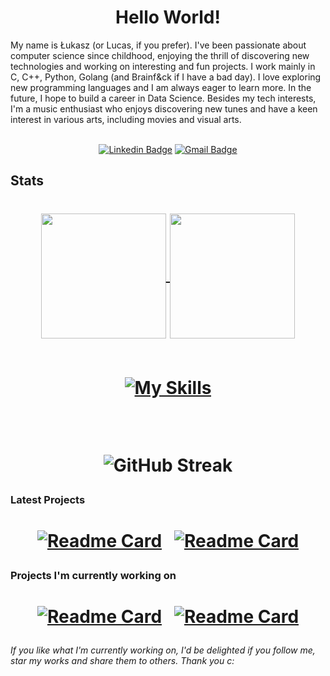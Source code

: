 <h1 align="center">Hello World!</h1>
My name is Łukasz (or Lucas, if you prefer). I've been passionate about computer science since childhood, enjoying the thrill of discovering new technologies and working on interesting and fun projects. I work mainly in C, C++, Python, Golang (and Brainf&ck if I have a bad day). I love exploring new programming languages and I am always eager to learn more. In the future, I hope to build a career in Data Science.
Besides my tech interests, I'm a music enthusiast who enjoys discovering new tunes and have a keen interest in various arts, including movies and visual arts.


<div align="center">
<br>
  
  [![Linkedin Badge](https://img.shields.io/badge/-Klus3kk-blue?style=flat-square&logo=Linkedin&logoColor=white&link=https://www.linkedin.com/in/łukasz-bielaszewski-b583072a7/)](https://www.linkedin.com/in/łukasz-bielaszewski-b583072a7/)
  [![Gmail Badge](https://img.shields.io/badge/-lukaszbielaszewskibiz@gmail.com-990000?style=flat-square&logo=Gmail&logoColor=white&link=mailto:sy@mangotree.dev)](mailto:lukaszbielaszewskibiz@gmail.com)
  
</div>

## Stats
<h1 align="center"><a href="https://github.com/Klus3kk/github-readme-stats">
  <img height=200 align="center" src="https://github-readme-stats.vercel.app/api?username=Klus3kk&theme=tokyonight&hide=issues,contribs,prs" />
</a>
<a href="https://github.com/Klus3kk/convoychat">
  <img height=200 align="center" src="https://github-readme-stats.vercel.app/api/top-langs?username=Klus3kk&layout=compact&langs_count=8&card_width=320&theme=tokyonight" />
</a>
  <br><br>
  
  [![My Skills](https://skillicons.dev/icons?i=ableton,ae,anaconda,androidstudio,arch,arduino,aws,azure,bash,blender,c,cs,cpp,cmake,css,dart,discord,docker,dotnet,eiffel,emacs,figma,flask,flutter,git,go,haskell,html,ai,java,js,kali,kotlin,latex,linux,matlab,nodejs,npm,opencv,ps,postgres,powershell,pr,py,pytorch,r,react,ruby,rust,spring,tensorflow,ts,ubuntu,unity,unreal,v,vim,visualstudio,vscode,windows,xd)](https://skillicons.dev)

<br>

![GitHub Streak](https://github-readme-streak-stats.herokuapp.com/?user=Klus3kk&theme=dark&count_private=true&bg_color=0d1116&title_color=ce09ec&text_color=a4aacb&icon_color=007ec6)
</h1> 

### Latest Projects
<h1 align="center"><a href="https://github.com/Klus3kk/github-readme-stats">
  
[![Readme Card](https://github-readme-stats.vercel.app/api/pin/?username=Klus3kk&repo=QRacing&bg_color=0d1116&title_color=325aa8&text_color=a4aacb&icon_color=007ec6)](https://github.com/Klus3kk/QRacing.git) &nbsp; 
[![Readme Card](https://github-readme-stats.vercel.app/api/pin/?username=Klus3kk&repo=Unity-Model-Training&bg_color=0d1116&title_color=325aa8&text_color=a4aacb&icon_color=007ec6)](https://github.com/Klus3kk/Unity-Model-Training.git)

### Projects I'm currently working on
<h1 align="center"><a href="https://github.com/Klus3kk/github-readme-stats">

[![Readme Card](https://github-readme-stats.vercel.app/api/pin/?username=Klus3kk&repo=animal&bg_color=0d1116&title_color=325aa8&text_color=a4aacb&icon_color=007ec6)](https://github.com/Klus3kk/animal.git) &nbsp; 
[![Readme Card](https://github-readme-stats.vercel.app/api/pin/?username=Klus3kk&repo=E-commerce-Store&bg_color=0d1116&title_color=325aa8&text_color=a4aacb&icon_color=007ec6)](https://github.com/Klus3kk/E-commerce-Store.git)  


</h1>

###### If you like what I'm currently working on, I'd be delighted if you follow me, star my works and share them to others. Thank you c:
